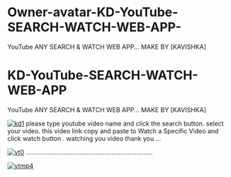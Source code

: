 # Owner-avatar-KD-YouTube-SEARCH-WATCH-WEB-APP-
YouTube ANY SEARCH &amp; WATCH WEB APP... MAKE BY [KAVISHKA]

# KD-YouTube-SEARCH-WATCH-WEB-APP
 YouTube  ANY SEARCH &amp; WATCH WEB APP... MAKE BY [KAVISHKA]

<a href="https://ibb.co/bRWsWy4"><img src="https://i.ibb.co/cXg6gpW/kd1.png" alt="kd1" border="0"></a>
please  type youtube video name and click the search button. select  your  video. this  video link  copy and paste  to Watch a Specific Video and click  watch  button . watching you  video thank you ...

<a href="https://ibb.co/0ygHB0v"><img src="https://i.ibb.co/B2X04hF/yt0.png" alt="yt0" border="0"></a>
.......................................................................



<a href="https://ibb.co/B2MBqJQ"><img src="https://i.ibb.co/YBshpS1/ytmp4.png" alt="ytmp4" border="0"></a>

